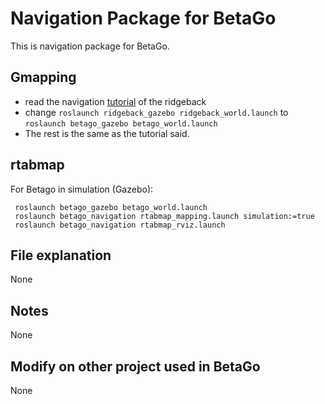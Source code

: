 # Navigation Package for BetaGo 
This is navigation package for BetaGo.

## Gmapping
- read the navigation [tutorial](http://www.clearpathrobotics.com/assets/guides/ridgeback/navigation.html) of the ridgeback
- change `roslaunch ridgeback_gazebo ridgeback_world.launch` to `roslaunch betago_gazebo betago_world.launch`
- The rest is the same as the tutorial said.
## rtabmap
For Betago in simulation (Gazebo):
```
 roslaunch betago_gazebo betago_world.launch
 roslaunch betago_navigation rtabmap_mapping.launch simulation:=true
 roslaunch betago_navigation rtabmap_rviz.launch
```

## File explanation
None
## Notes
None

## Modify on other project used in BetaGo
None
